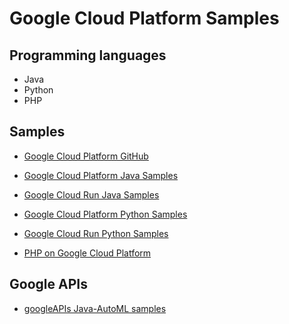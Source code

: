 # Google Cloud Platform Samples
	
## Programming languages
* Java
* Python
* PHP

## Samples
- [Google Cloud Platform GitHub](https://github.com/GoogleCloudPlatform)

- [Google Cloud Platform Java Samples](https://github.com/GoogleCloudPlatform/java-docs-samples)

- [Google Cloud Run Java Samples](https://github.com/GoogleCloudPlatform/java-docs-samples/tree/master/run)

- [Google Cloud Platform Python Samples](https://github.com/GoogleCloudPlatform/python-docs-samples)

- [Google Cloud Run Python Samples](https://github.com/GoogleCloudPlatform/python-docs-samples/tree/master/run)

- [PHP on Google Cloud Platform](https://github.com/GoogleCloudPlatform/getting-started-php)

## Google APIs

- [googleAPIs Java-AutoML samples](https://github.com/googleapis/java-automl/tree/master/samples)